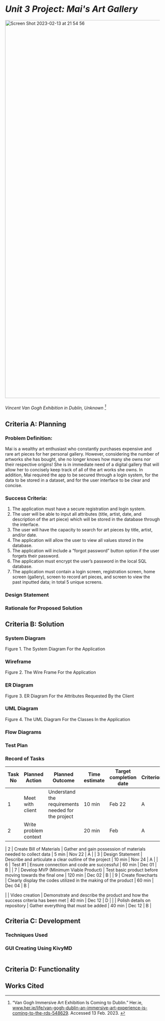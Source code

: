 # *Unit 3 Project: Mai's Art Gallery*
<img width="1228" alt="Screen Shot 2023-02-13 at 21 54 56" src="https://user-images.githubusercontent.com/105724334/218463838-c55965ba-c0af-4c78-a6e9-860a7dd9814e.png">

###### Vincent Van Gogh Exhibition in Dublin, Unknown [^1]

## Criteria A: Planning

### Problem Definition:
Mai is a wealthy art enthusiast who constantly purchases expensive and rare art pieces for her personal gallery. However, considering the number of artworks she has bought, she no longer knows how many she owns nor their respective origins! She is in immediate need of a digital gallery that will allow her to concisely keep track of all of the art works she owns. In addition, Mai required the app to be secured through a login system, for the data to be stored in a dataset, and for the user interface to be clear and concise. 
 
### Success Criteria:
1. The application must have a secure registration and login system.
2. The user will be able to input all attributes (title, artist, date, and description of the art piece) which will be stored in the database through the interface.
3. The user will have the capacity to search for art pieces by title, artist, and/or date. 
4. The application will allow the user to view all values stored in the database. 
5. The application will include a “forgot password” button option if the user forgets their password. 
6. The application must encrypt the user’s password in the local SQL database.
7. The application must contain a login screen, registration screen, home screen (gallery), screen to record art pieces, and screen to view the past inputted data; in total 5 unique screens.

### Design Statement


### Rationale for Proposed Solution


[^1]: “Van Gogh Immersive Art Exhibition Is Coming to Dublin.” Her.ie, www.her.ie/life/van-gogh-dublin-an-immersive-art-experience-is-coming-to-the-rds-548629. Accessed 13 Feb. 2023.
‌
## Criteria B: Solution

### System Diagram


Figure 1. The System Diagram For the Application

### Wireframe



Figure 2. The Wire Frame For the Application

### ER Diagram


Figure 3. ER Diagram For the Attributes Requested By the Client

### UML Diagram


Figure 4. The UML Diagram For the Classes In the Application


### Flow Diagrams

### Test Plan


### Record of Tasks
| Task No | Planned Action | Planned Outcome | Time estimate | Target completion date | Criterion |
|---------|---------------------------------------------------------------|-----------------------------------------------------------------------------------------------------------------|---------------|------------------------|-----------|
| 1 | Meet with client  | Understand the requirements needed for the project  | 10 min | Feb 22 | A |
| 2 | Write problem context | | 20 min | Feb | A | 



| 2 | Create Bill of Materials | Gather and gain possession of materials needed to collect data | 5 min  | Nov 22    | A  |
| 3 | Design Statement | Describe and articulate a clear outline of the project | 10 min | Nov 24 | A |
| 6 | Test #1 | Ensure connection and code are successful | 60 min | Dec 01 | B | 
| 7 | Develop MVP (Minimum Viable Product) | Test basic product before moving towards the final one | 120 min | Dec 02 | B |
| 9 | Create flowcharts | Clearly display the codes utilized in the making of the product | 60 min | Dec 04 | B |


|  | Video creation | Demonstrate and describe the product and how the success criteria has been met | 40 min | Dec 12 | D |
|  | Polish details on repository | Gather everything that must be added | 40 min | Dec 12 | B |


## Criteria C: Development

### Techniques Used




### GUI Creating Using KivyMD

```.py

```

## Criteria D: Functionality


## Works Cited

